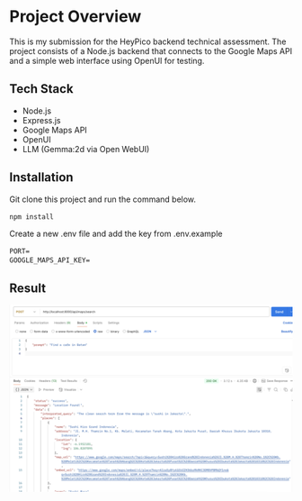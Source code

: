 # Project Overview

This is my submission for the HeyPico backend technical assessment. The project consists of a Node.js backend that connects to the Google Maps API and a simple web interface using OpenUI for testing.

## Tech Stack

- Node.js
- Express.js
- Google Maps API
- OpenUI
- LLM (Gemma:2d via Open WebUI)

## Installation

Git clone this project and run the command below.

```bash
npm install
```

Create a new .env file and add the key from .env.example

```
PORT=
GOOGLE_MAPS_API_KEY=
```

## Result

![API Response](./image/api-response.png)
